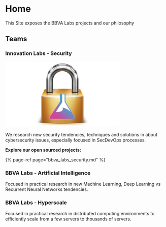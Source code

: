 # Home

This Site exposes the BBVA Labs projects and our philosophy

## Teams

### Innovation Labs - Security

![Security Logo](.gitbook/assets/photo.png)

We research new security tendencies, techniques and solutions in about cybersecurity issues, especially focused in SecDevOps processes.

**Explore our open sourced projects:**

{% page-ref page="bbva\_labs\_security.md" %}

### BBVA Labs - Artificial Intelligence

Focused in practical research in new Machine Learning, Deep Learning vs Recurrent Neural Networks tendencies.

### BBVA Labs - Hyperscale

Focused in practical research in distributed computing environments to efficiently scale from a few servers to thousands of servers.

